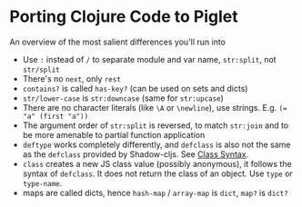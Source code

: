 # Porting Clojure Code to Piglet

An overview of the most salient differences you'll run into

- Use `:` instead of `/` to separate module and var name, `str:split`, not `str/split`
- There's no `next`, only `rest`
- `contains?` is called `has-key?` (can be used on sets and dicts)
- `str/lower-case` is `str:downcase` (same for `str:upcase`)
- There are no character literals (like `\A` or `\newline`), use strings. E.g. `(= "a" (first "a"))`
- The argument order of `str:split` is reversed, to match `str:join` and to be
  more amenable to partial function application
- `deftype` works completely differently, and `defclass` is also not the same as
  the `defclass` provided by Shadow-cljs. See [Class Syntax](./class_syntax.md).
- `class` creates a new JS class value (possibly anonymous), it follows the
  syntax of `defclass`. It does not return the class of an object. Use `type` or
  `type-name`.
- maps are called dicts, hence `hash-map` / `array-map` is `dict`, `map?` is
  `dict?`
  
